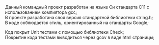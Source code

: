 Данный командный проект разработан на языке Си стандарта C11 с использованием компиятора gcc;  
В проекте разработана своя версия стандартной библиотеки string.h;  
В коде соблюдается стиль, ориентированный на стандарты Google;

Код покрыт Unit тестами c помощью библиотеки Check;  
Покрытие кода тестами выводиться через gcov в виде html страницы;  